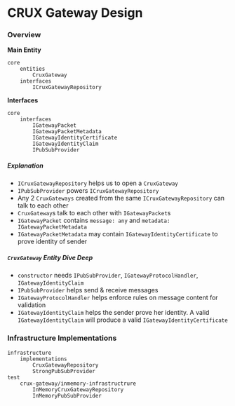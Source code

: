 # CRUX Gateway Design

### Overview

**Main Entity**
```
core
    entities
        CruxGateway
    interfaces
        ICruxGatewayRepository
```

**Interfaces**
```
core
    interfaces
        IGatewayPacket
        IGatewayPacketMetadata
        IGatewayIdentityCertificate
        IGatewayIdentityClaim
        IPubSubProvider
```

##### Explanation
* `ICruxGatewayRepository` helps us to open a `CruxGateway`
* `IPubSubProvider` powers `ICruxGatewayRepository`
* Any 2 `CruxGateways` created from the same `ICruxGatewayRepository` can talk to each other
* `CruxGateway`s talk to each other with `IGatewayPacket`s
* `IGatewayPacket` contains `message: any` and `metadata: IGatewayPacketMetadata`
* `IGatewayPacketMetadata` may contain `IGatewayIdentityCertificate` to prove identity of sender


##### `CruxGateway` Entity Dive Deep

* `constructor` needs `IPubSubProvider`, `IGatewayProtocolHandler`, `IGatewayIdentityClaim`
* `IPubSubProvider` helps send & receive messages 
* `IGatewayProtocolHandler` helps enforce rules on message content for validation
* `IGatewayIdentityClaim` helps the sender prove her identity. A valid `IGatewayIdentityClaim` will produce a valid `IGatewayIdentityCertificate`


### Infrastructure Implementations
```
infrastructure
    implementations
        CruxGatewayRepository
        StrongPubSubProvider
test
    crux-gateway/inmemory-infrastructrure
        InMemoryCruxGatewayRepository
        InMemoryPubSubProvider
```




